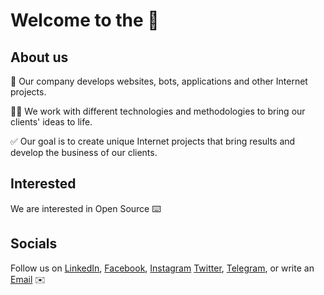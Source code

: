# Welcome to the 👋

## About us

👥 Our company develops websites, bots, applications and other Internet projects.

👨‍💻 We work with different technologies and methodologies to bring our clients' ideas to life.

✅ Our goal is to create unique Internet projects that bring results and develop the business of our clients.

## Interested
We are interested in Open Source ⌨️

## Socials

Follow us on [LinkedIn](https://www.linkedin.com/company/sombra-llc), [Facebook](https://www.facebook.com/sombra.uz), [Instagram](https://www.instagram.com/sombra.uz/) [Twitter](https://twitter.com/sombra_uz), [Telegram](https://t.me/sombra_uz), or write an [Email](mailto:contact@sombra.uz) ✉️
